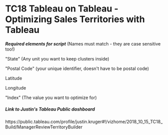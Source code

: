 # TC18 Tableau on Tableau - Optimizing Sales Territories with Tableau

***Required elements for script***
(Names must match - they are case sensitive too!)

"State" (Any unit you want to keep clusters inside)

"Postal Code" (your unique identifier, doesn't have to be postal code)

Latitude

Longitude

"Index" (The value you want to optimize for)

<h5>Link to Justin's Tableau Public dashboard</h5>
https://public.tableau.com/profile/justin.kruger#!/vizhome/2018_10_15_TC18_Build/ManagerReviewTerritoryBuilder

